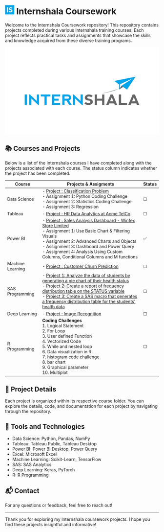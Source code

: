 <h1 align="left"> <img src= "https://github.com/ManjiriSDS/Internshala-Coursework/blob/fc03d92c8d9e78f7d301254f5ddecf84439f0902/unnamed.png" width="30px"> Internshala Coursework </h1> 

Welcome to the Internshala Coursework repository! This repository contains projects completed during various Internshala training courses. Each project reflects practical tasks and assignments that showcase the skills and knowledge acquired from these diverse training programs.

![Logo](internshala.png)

## 📚 Courses and Projects

Below is a list of the Internshala courses I have completed along with the projects associated with each course. The status column indicates whether the project has been completed.

| **Course**           | **Projects & Assigments**                                                                 | **Status** |
|----------------------|-------------------------------------------------------------------------------------|----------------|
| Data Science         | - [Project : Classification Problem](link-to-project) <br> - Assignment 1: Python Coding Challenge <br> - Assignment 2: Statistics Coding Challenge <br> - Assignment 3: Regression  |  &#9744; |
| Tableau              | - [Project : HR Data Analytics at Acme TelCo](link-to-project) | &#9744; |
| Power BI             | - [Project : Sales Analysis Dashboard - Winfex Store Limited](https://github.com/ManjiriSDS/Internshala-Coursework/tree/main/Power%20BI)  <br> - Assignment 1: Use Basic Chart & Filtering Visuals <br> - Assignment 2: Advanced Charts and Objects <br> - Assignment 3: Dashboard and Power Query <br> - Assignment 4: Analysis Using Custom Columns, Conditional Columns and M functions | ✅ |
| Machine Learning     | - [Project : Customer Churn Prediction](link-to-project) | &#9744; |
| SAS Programming      | - [Project 1: Analyze the data of students by generating a pie chart of their health status](link-to-project) <br> - [Project 2: Create a report of frequency distribution table on the STATUS variable](link-to-project) <br> - [Project 3: Create a SAS macro that generates a frequency distribution table for the students' health data](link-to-project) | &#9744; |
| Deep Learning        | - [Project : Image Recognition](link-to-project) | &#9744; |
| R Programming        | **Coding Challenges** <br> 1. Logical Statement <br> 2. For Loop  <br> 3. User defined Function <br> 4. Vectorized Code <br> 5. While and nested loop <br> 6. Data visualization in R <br> 7. histogram code challenge <br> 8. bar chart <br> 9. Graphical parameter <br> 10. Multiplot| &#9744; |

## 📁 Project Details

Each project is organized within its respective course folder. You can explore the details, code, and documentation for each project by navigating through the repository.

## 🔧 Tools and Technologies

- Data Science: Python, Pandas, NumPy
- Tableau: Tableau Public, Tableau Desktop
- Power BI: Power BI Desktop, Power Query
- Excel: Microsoft Excel
- Machine Learning: Scikit-Learn, TensorFlow
- SAS: SAS Analytics
- Deep Learning: Keras, PyTorch
- R: R Programming

## 📬 Contact

For any questions or feedback, feel free to reach out!

---

Thank you for exploring my Internshala coursework projects. I hope you find these projects insightful and informative!
